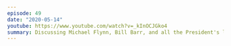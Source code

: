 ```yaml
---
episode: 49
date: "2020-05-14"
youtube: https://www.youtube.com/watch?v=_kInOCJGko4
summary: Discussing Michael Flynn, Bill Barr, and all the President's lawyers
---
```

